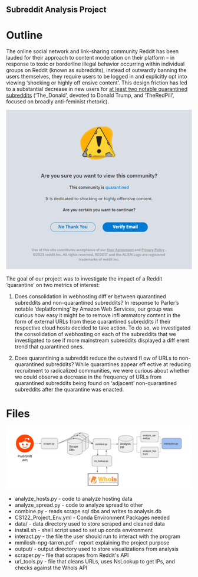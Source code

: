 ## Subreddit Analysis Project

# Outline

The online social network and link-sharing community Reddit has been lauded for their approach to content moderation on their platform – in response to toxic or borderline illegal behavior occurring within individual groups on Reddit (known as subreddits), instead of outwardly banning the users themselves, they require
users to be logged in and explicitly opt into viewing ‘shocking or highly off ensive content’. This design friction has led to a substantial decrease in new users for [at least two notable quarantined subreddits](https://arxiv.org/abs/2009.11483) (‘The_Donald’, devoted to Donald Trump, and ‘TheRedPill’, focused on broadly anti-feminist rhetoric).

![quarantine](img/reddit_quarantine.png)

The goal of our project was to investigate the impact of a Reddit ‘quarantine’ on two metrics of interest:

1. Does consolidation in webhosting diff er between quarantined subreddits and non-quarantined subreddits?
In response to Parler’s notable ‘deplatforming’ by Amazon Web Services, our group was curious how
easy it might be to remove infl ammatory content in the form of external URLs from these 
quarantined subreddits if their respective cloud hosts decided to take action. To do so, we investigated
the consolidation of webhosting on each of the subreddits that we investigated to see if more 
mainstream subreddits displayed a diff erent trend that quarantined ones.

2. Does quarantining a subreddit reduce the outward fl ow of URLs to non-quarantined subreddits?
While quarantines appear eff ective at reducing recruitment to radicalized communities, we were 
curious about whether we could observe a decrease in the frequency of URLs from quarantined 
subreddits being found on ‘adjacent’ non-quarantined subreddits after the quarantine was enacted. 

# Files

![pipeline](img/pipeline.png)

- analyze_hosts.py  - code to analyze hosting data
- analyze_spread.py - code to analyze spread to other 
- combine.py - reads scrape sql dbs and writes to analysis.db
- CS122_Project_Env.yml - Conda Environment Packages needed
- data/ - data directory used to store scraped and cleaned data
- install.sh - shell script used to set up conda environment
- interact.py - the file the user should run to interact with the program
- mmilosh-npg-tarren.pdf - report explaining the project purpose
- output/ - output directory used to store visualizations from analysis
- scraper.py - file that scrapes from Reddit's API
- url_tools.py - file that cleans URLs, uses NsLookup to get IPs, and checks against the WhoIs API
